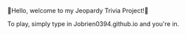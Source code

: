 👋Hello, welcome to my Jeopardy Trivia Project!👋

To play, simply type in Jobrien0394.github.io and you're in.
